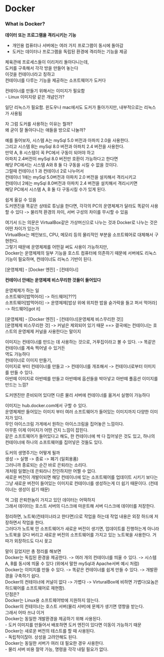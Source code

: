 # Docker

### What is Docker?
__데이터 또는 프로그램을 격리시키는 기능__
- 개인용 컴퓨터나 서버에는 여러 가지 프로그램이 동시에 돌아감 
- 도커는 데이터나 프로그램을 독립된 환경에 격리하는 기능을 제공

체육관에 프로세스들이 이리저리 돌아다니는데,          
도커를 구축해서 각각 방을 만들어 놓는다          
이것을 컨테이너라고 칭하고          
컨테이너를 다루는 기능을 제공하는 소프트웨어가 도커다          

컨테이너를 만들기 위해서는 이미지가 필요함          
    - Linux 이미지랑 같은 개념인가?

일단 리눅스가 필요함. 윈도우나 mac에서도 도커가 돌아가지만, 내부적으로는 리눅스가 사용됨          
          
자 그럼 도커를 사용하는 이유는 뭘까?          
왜 굳이 잘 돌아다니는 애들을 방으로 나눌까?          
          
예를 들어보자, 시스템 A는 mySql 5.0 버전과 아파치 2.0을 사용한다.          
그리고 시스템 B는 mySql 8.0 버전과 아파치 2.4 버전을 사용한다.          
만약 A, B 시스템이 꼭 PC에서 구동이 되어야 하고           
아파치 2.4버전이 mySql 8.0 버전만 호환이 가능하다고 한다면          
해당 PC에서는 시스템 A와 B 둘 다 구동을 시킬 수 없을 것이다.          
그럴때 컨테이너 1 과 컨테이너 2로 나누어서          
컨테이너 1에는 mySql 5.0버전과 아파치 2.0 버전을 설치해서 격리시키고          
컨테이너 2에는 mySql 8.0버전과 아파치 2.4 버전을 설치해서 격리시키면          
해당 PC에서 시스템 A, B 둘 다 구동시킬 수가 있게 된다.          
          
쉽게 옮길 수 있음          
    도커엔진을 똑같은 상태로 튜닝을 한다면, 각각의 PC의 운영체제가 달라도 똑같이 사용할 수 있다 -> 물리적 환경의 차이, 서버 구성의 차이를 무시할 수 있음          

          
여기서 드는 의문은 VirtualBox같은 가상머신으로 나누는 것과 Docker로 나누는 것은 어떤 차이가 있는가          
VirtualBox는 메인보드, CPU, 메모리 등의 물리적인 부분을 소프트웨어로 대체해서 구현한다.          
그렇기 때문에 운영체제를 어떤걸 써도 사용이 가능하지만,          
Docker는 운영체제의 일부 기능을 호스트 컴퓨터에 의존하기 때문에 서버에도 리눅스 기능이 필요하며, 컨테이너도 리눅스 기반이 된다.          
          
[운영체제] - [Docker 엔진]  - [컨테이너]          
          
__컨테이너 안에는 운영체제 비스무리한 것들이 들어있다__          
          

운영체제가 하는 일          
소프트웨어[밥먹어라] -> 하드웨어[???]          
소프트웨어[밥먹어라] -> 운영체제[밥상 위에 위치한 밥을 숟가락을 들고 퍼서 먹어라] -> 하드웨어[got it]          
          
[운영체제] - [Docker 엔진]  - [컨테이너[운영체제 비스무리한 것]]          
[운영체제 비스무리한 것] -> 커널은 제외되어 있기 때문 ==> 결국에는 컨테이너는 호스트의 운영체제 커널을 사용한다는 말이지          
          
이미지는 컨테이너를 만드는 데 사용하는 것으로, 거푸집이라고 볼 수 있다. -> 똑같은 컨테이너를 계속 찍어낼 수 있거든          
역도 가능하다          
컨테이너로 이미지 만들기,          
이미지로 부터 컨테이너를 만들고 -> 컨테이너를 개조해서 -> 컨테이너로부터 이미지를 만들 수 있다.          
아반떼 이미지로 아반떼를 만들고 아반떼에 옵션들을 박아넣고 아반떼 풀옵션 이미지를 만드는 느낌?          
          
도커엔진만 준비되어 있다면 다른 물리 서버에 컨테이너를 옮겨서 실행이 가능하다          
          
이미지는 hub.docker.com에서 구할 수 있다.          
운영체제만 들어있는 이미지 부터 여러 소프트웨어가 들어있는 이미지까지 다양한 이미지가 있다.          
무인 아이스크림 가게에서 원하는 아이스크림을 집어놓은 느낌이다.          
아무튼 이제 이미지가 어떤 건지 느낌이 잡힌다.          
같은 소프트웨어가 들어있다고 해도, 한 컨테이너에 싹 다 집어넣은 것도 있고, 하나의 컨테이너에 하나의 소프트웨어를 집어넣은 것들도 있다.          
          
도커의 생명주기는 어떻게 될까          
생성 -> 실행 -> 종료 -> 폐기 (일회용품)          
그러니까 종료되는 순간 바로 은퇴라는 소리다.          
개처럼 일했는데 은퇴라니 잔인하지만 어쩔 수 없다.          
새로운 버전이 개발이되면 해당 컨테이너에 있는 소프트웨어를 업데이트 시키기 보다는          
그냥 새로운 버전이 들어있는 이미지로 컨테이너를 생성하는게 더 쉽기 때문이다. (컨테이너는 생성이 쉽기 때문)          
          
억 그럼 은퇴한놈이 가지고 있던 데이터는 어떡하지          
그래서 데이터는 호스트 서버의 디스크에 마운트해 서버 디스크에 데이터를 저장한다.          
          
정리하면, 노트북(컨테이너라고 한다면)으로 작업을 하는데 작업 내용은 외장 하드에 저장하면서 작업을 한다.          
그러다가 노트북 안 소프트웨어가 새로운 버전이 생기면, 업데이트를 진행하는게 아니라          
노트북을 갖다 버리고 새로운 버전의 소프트웨어를 가지고 있는 노트북을 사용한다. 거따가 외장하드도 다시 꽂고          
          
          
말이 길었지만 총 정리를 해보면          
Docker는 독립된 환경을 제공한다. -> 여러 개의 컨테이너를 띄울 수 있다. -> 시스템 A, B를 동시에 띄울 수 있다 (위에서 말한 mySql과 Apache서버 예시 처럼)          
Docker는 이미지를 만들 수 있다. -> 똑같은 컨테이너를 쉽게 만들 수 있다. -> 개발환경을 구축하기 쉽다.          
Docker의 컨테이너에 커널이 없다 -> 가볍다 -> VirturalBox에 비하면 가볍다(요놈은 하드웨어를 소프트웨어로 재현함).          
단점은?          
Docker는 Linux용 소프트웨어밖에 지원하지 않는다.          
Docker의 컨테이너는 호스트 서버(물리 서버)에 문제가 생기면 영향을 받는다.          
그래서 어따 쓰냐 이거          
Docker는 동일한 개발환경을 제공하기 위해 사용된다.          
    - 도커 이미지를 만들어서 배포하면 도커 엔진이 있다면 이동이 가능하기 때문          
Docker는 새로운 버전의 테스트를 할 때 사용된다.          
    - 독립적이잖아. 상성을 고려안해도 된다.          
Docker는 동일한 서버가 여러 대 필요한 경우 사용한다.          
    - 물리 서버 비용 절약 가능, 명령을 각각 내릴 필요가 없다.          
          